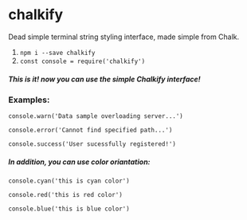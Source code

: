 # chalkify
Dead simple terminal string styling interface, made simple from Chalk.

1. `npm i --save chalkify`
2. `const console = require('chalkify')`

##### This is it! now you can use the simple Chalkify interface!

### Examples:

  `console.warn('Data sample overloading server...')`
  
  `console.error('Cannot find specified path...')`
  
  `console.success('User sucessfully registered!')`

##### In addition, you can use color oriantation:

  `console.cyan('this is cyan color')`
  
  `console.red('this is red color')`
  
  `console.blue('this is blue color')`
